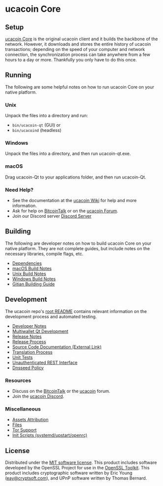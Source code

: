 ucacoin Core
=============

Setup
---------------------
[ucacoin Core](http://ucacoin.org/wallet) is the original ucacoin client and it builds the backbone of the network. However, it downloads and stores the entire history of ucacoin transactions; depending on the speed of your computer and network connection, the synchronization process can take anywhere from a few hours to a day or more. Thankfully you only have to do this once.

Running
---------------------
The following are some helpful notes on how to run ucacoin Core on your native platform.

### Unix

Unpack the files into a directory and run:

- `bin/ucacoin-qt` (GUI) or
- `bin/ucacoind` (headless)

### Windows

Unpack the files into a directory, and then run ucacoin-qt.exe.

### macOS

Drag ucacoin-Qt to your applications folder, and then run ucacoin-Qt.

### Need Help?

* See the documentation at the [ucacoin Wiki](https://github.com/ucacoin-Project/ucacoin/wiki)
for help and more information.
* Ask for help on [BitcoinTalk](https://bitcointalk.org/index.php?topic=1262920.0) or on the [ucacoin Forum](http://forum.ucacoin.org/).
* Join our Discord server [Discord Server](https://discord.ucacoin.org)

Building
---------------------
The following are developer notes on how to build ucacoin Core on your native platform. They are not complete guides, but include notes on the necessary libraries, compile flags, etc.

- [Dependencies](dependencies.md)
- [macOS Build Notes](build-osx.md)
- [Unix Build Notes](build-unix.md)
- [Windows Build Notes](build-windows.md)
- [Gitian Building Guide](gitian-building.md)

Development
---------------------
The ucacoin repo's [root README](/README.md) contains relevant information on the development process and automated testing.

- [Developer Notes](developer-notes.md)
- [Multiwallet Qt Development](multiwallet-qt.md)
- [Release Notes](release-notes.md)
- [Release Process](release-process.md)
- [Source Code Documentation (External Link)](https://www.fuzzbawls.pw/ucacoin/doxygen/)
- [Translation Process](translation_process.md)
- [Unit Tests](unit-tests.md)
- [Unauthenticated REST Interface](REST-interface.md)
- [Dnsseed Policy](dnsseed-policy.md)

### Resources
* Discuss on the [BitcoinTalk](https://bitcointalk.org/index.php?topic=1262920.0) or the [ucacoin](http://forum.ucacoin.org/) forum.
* Join the [ucacoin Discord](https://discord.ucacoin.org).

### Miscellaneous
- [Assets Attribution](assets-attribution.md)
- [Files](files.md)
- [Tor Support](tor.md)
- [Init Scripts (systemd/upstart/openrc)](init.md)

License
---------------------
Distributed under the [MIT software license](/COPYING).
This product includes software developed by the OpenSSL Project for use in the [OpenSSL Toolkit](https://www.openssl.org/). This product includes
cryptographic software written by Eric Young ([eay@cryptsoft.com](mailto:eay@cryptsoft.com)), and UPnP software written by Thomas Bernard.
